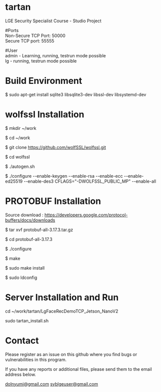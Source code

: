 # tartan
LGE Security Specialist Course - Studio Project

#Ports  
Non-Secure TCP Port: 50000  
Secure TCP port: 55555

#User  
admin - Learning, running, testrun mode possible  
lg - running, testrun mode possible

# Build Environment
$ sudo apt-get install sqlite3 libsqlite3-dev libssl-dev libsystemd-dev


# wolfssl Installation
$ mkdir ~/work

$ cd ~/work

$ git clone https://github.com/wolfSSL/wolfssl.git

$ cd wolfssl

$ ./autogen.sh

$ ./configure --enable-keygen --enable-rsa --enable-ecc --enable-ed25519 --enable-des3 CFLAGS="-DWOLFSSL_PUBLIC_MP" --enable-all


# PROTOBUF Installation
Source download : https://developers.google.com/protocol-buffers/docs/downloads

$ tar xvf protobuf-all-3.17.3.tar.gz

$ cd protobuf-all-3.17.3

$ ./configure

$ make 

$ sudo make install

$ sudo ldconfig



# Server Installation and Run

cd ~/work/tartan/LgFaceRecDemoTCP_Jetson_NanoV2

sudo tartan_install.sh


# Contact

Please register as an issue on this github where you find bugs or vulnerabilities in this program.  

If you have any reports or additional files, please send them to the email address below.  

dolnyumi@gmail.com
syblgeuser@gmail.com

